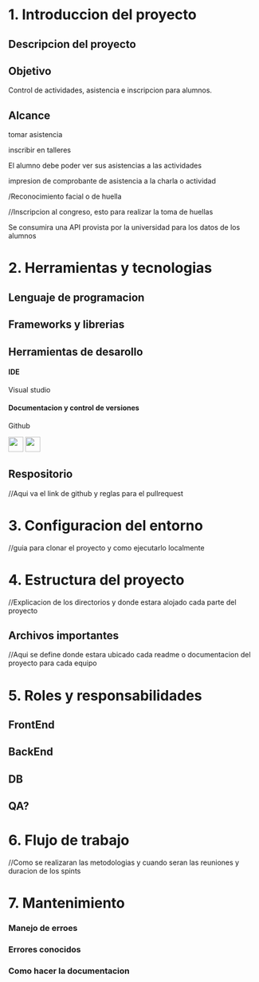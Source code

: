 # 1. Introduccion del proyecto
## Descripcion del proyecto
## Objetivo
Control de actividades, asistencia e inscripcion para alumnos.
## Alcance
tomar asistencia

inscribir en talleres

El alumno debe poder ver sus asistencias a las actividades

impresion de comprobante de asistencia a la charla o actividad

/Reconocimiento facial o de huella

//Inscripcion al congreso, esto para realizar la toma de huellas

Se consumira una API provista por la universidad para los datos de los alumnos

# 2. Herramientas y tecnologias
## Lenguaje de programacion

## Frameworks y librerias

## Herramientas de desarollo
#### IDE
Visual studio


#### Documentacion y control de versiones
Github

<img src="https://cdn.jsdelivr.net/gh/devicons/devicon@latest/icons/vscode/vscode-original.svg" height="30px"/>
<img src="https://cdn.jsdelivr.net/gh/devicons/devicon@latest/icons/github/github-original-wordmark.svg" width="30"/>
          
          


## Respositorio
//Aqui va el link de github y reglas para el pullrequest

# 3. Configuracion del entorno
//guia para clonar el proyecto y como ejecutarlo localmente

# 4. Estructura del proyecto
//Explicacion de los directorios y donde estara alojado cada parte del proyecto
## Archivos importantes
//Aqui se define donde estara ubicado cada readme o documentacion del proyecto para cada equipo

# 5. Roles y responsabilidades

## FrontEnd
## BackEnd
## DB

## QA?

# 6. Flujo de trabajo
//Como se realizaran las metodologias y cuando seran las reuniones y duracion de los spints

# 7. Mantenimiento 
### Manejo de erroes
### Errores conocidos
### Como hacer la documentacion